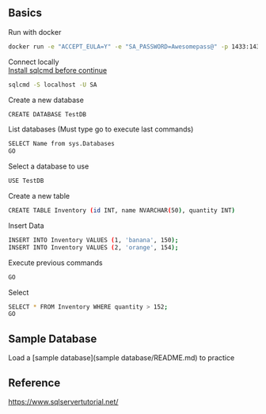 ## Basics
Run with docker

```bash
docker run -e "ACCEPT_EULA=Y" -e "SA_PASSWORD=Awesomepass@" -p 1433:1433 -d mcr.microsoft.com/mssql/server:2019-latest
```

Connect locally  
[Install sqlcmd before continue](https://docs.microsoft.com/en-us/sql/linux/sql-server-linux-setup-tools?view=sql-server-ver15#ubuntu)
```bash
sqlcmd -S localhost -U SA
```



Create a new database
```bash
CREATE DATABASE TestDB
```

List databases
(Must type go to execute last commands)
```bash
SELECT Name from sys.Databases
GO
```


Select a database to use
```bash
USE TestDB
```

Create a new table
```bash
CREATE TABLE Inventory (id INT, name NVARCHAR(50), quantity INT)
```
Insert Data
```bash
INSERT INTO Inventory VALUES (1, 'banana', 150);
INSERT INTO Inventory VALUES (2, 'orange', 154);
```

Execute previous commands
```bash
GO
```

Select
```bash
SELECT * FROM Inventory WHERE quantity > 152;
GO
```

## Sample Database
Load a [sample database](sample database/README.md) to practice


## Reference
<https://www.sqlservertutorial.net/>